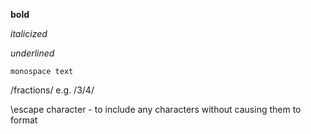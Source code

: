 **bold**

*italicized*

_underlined_

`monospace text`

/fractions/ e.g. /3/4/

\escape character - to include any characters without causing them to format

